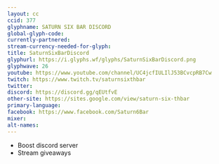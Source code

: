 ```yaml
---
layout: cc
ccid: 377
glyphname: SATURN SIX BAR DISCORD
global-glyph-code: 
currently-partnered: 
stream-currency-needed-for-glyph: 
title: SaturnSixBarDiscord
glyphurl: https://i.glyphs.wf/glyphs/SaturnSixBarDiscord.png
glyphwave: 26
youtube: https://www.youtube.com/channel/UC4jcfIULIlJ53BCvcpRB7Cw
twitch: https://www.twitch.tv/saturnsixthbar
twitter: 
discord: https://discord.gg/qEUtfvE
other-site: https://sites.google.com/view/saturn-six-thbar
primary-language: 
facebook: https://www.facebook.com/Saturn6Bar
mixer: 
alt-names: 
---
```

* Boost discord server
* Stream giveaways
